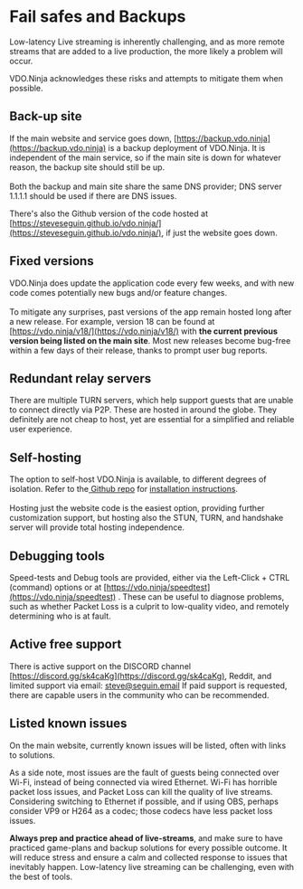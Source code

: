 # Fail safes and Backups

Low-latency Live streaming is inherently challenging, and as more remote streams that are added to a live production, the more likely a problem will occur.

VDO.Ninja acknowledges these risks and attempts to mitigate them when possible.

## Back-up site

If the main website and service goes down, [https://backup.vdo.ninja](https://backup.vdo.ninja) is a backup deployment of VDO.Ninja. It is independent of the main service, so if the main site is down for whatever reason, the backup site should still be up. \
\
Both the backup and main site share the same DNS provider; DNS server 1.1.1.1 should be used if there are DNS issues.

There's also the Github version of the code hosted at [https://steveseguin.github.io/vdo.ninja/](https://steveseguin.github.io/vdo.ninja/), if just the website goes down.&#x20;

## Fixed versions

VDO.Ninja does update the application code every few weeks, and with new code comes potentially new bugs and/or feature changes.\
\
To mitigate any surprises, past versions of the app remain hosted long after a new release. For example, version 18 can be found at [https://vdo.ninja/v18/](https://vdo.ninja/v18/) with **the current previous version being listed on the main site**. Most new releases become bug-free within a few days of their release, thanks to prompt user bug reports.

## Redundant relay servers

There are multiple TURN servers, which help support guests that are unable to connect directly via P2P. These are hosted in around the globe. They definitely are not cheap to host, yet are essential for a simplified and reliable user experience.

## Self-hosting

The option to self-host VDO.Ninja is available, to different degrees of isolation. Refer to the[ Github repo](https://github.com/steveseguin/vdo.ninja) for [installation instructions](https://github.com/steveseguin/vdo.ninja/blob/master/install.md). \
\
Hosting just the website code is the easiest option, providing further customization support, but hosting also the STUN, TURN, and handshake server will provide total hosting independence.

## Debugging tools

Speed-tests and Debug tools are provided, either via the Left-Click + CTRL (command) options or at [https://vdo.ninja/speedtest](https://vdo.ninja/speedtest) . These can be useful to diagnose problems, such as whether Packet Loss is a culprit to low-quality video, and remotely determining who is at fault.

## Active free support

There is active support on the DISCORD channel [https://discord.gg/sk4caKg](https://discord.gg/sk4caKg), Reddit, and limited support via email: steve@seguin.email If paid support is requested, there are capable users in the community who can be recommended.

## Listed known issues

On the main website, currently known issues will be listed, often with links to solutions.

As a side note, most issues are the fault of guests being connected over Wi-Fi, instead of being connected via wired Ethernet. Wi-Fi has horrible packet loss issues, and Packet Loss can kill the quality of live streams. Considering switching to Ethernet if possible, and if using OBS, perhaps consider VP9 or H264 as a codec; those codecs have less packet loss issues.

**Always prep and practice ahead of live-streams**, and make sure to have practiced game-plans and backup solutions for every possible outcome. It will reduce stress and ensure a calm and collected response to issues that inevitably happen. Low-latency live streaming can be challenging, even with the best of tools.
